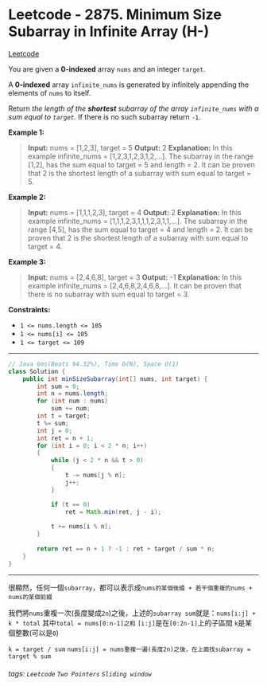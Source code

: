 # Leetcode - 2875. Minimum Size Subarray in Infinite Array (H-)

[Leetcode](https://leetcode.com/problems/minimum-size-subarray-in-infinite-array/)

You are given a **0-indexed** array `nums` and an integer `target`.

A **0-indexed** array `infinite_nums` is generated by infinitely appending the elements of `nums` to itself.

Return _the length of the **shortest** subarray of the array _`infinite_nums`_ with a sum equal to _`target`_._ If there is no such subarray return `-1`.

**Example 1:**

> **Input:** nums = [1,2,3], target = 5
> **Output:** 2
> **Explanation:** In this example infinite_nums = [1,2,3,1,2,3,1,2,...].
> The subarray in the range [1,2], has the sum equal to target = 5 and length = 2.
> It can be proven that 2 is the shortest length of a subarray with sum equal to target = 5.

**Example 2:**

> **Input:** nums = [1,1,1,2,3], target = 4
> **Output:** 2
> **Explanation:** In this example infinite_nums = [1,1,1,2,3,1,1,1,2,3,1,1,...].
> The subarray in the range [4,5], has the sum equal to target = 4 and length = 2.
> It can be proven that 2 is the shortest length of a subarray with sum equal to target = 4.

**Example 3:**

> **Input:** nums = [2,4,6,8], target = 3
> **Output:** -1
> **Explanation:** In this example infinite_nums = [2,4,6,8,2,4,6,8,...].
> It can be proven that there is no subarray with sum equal to target = 3.

**Constraints:**

-   `1 <= nums.length <= 105`
-   `1 <= nums[i] <= 105`
-   `1 <= target <= 109`

---
```java
// Java 6ms(Beats 94.32%), Time O(N), Space O(1)
class Solution {
    public int minSizeSubarray(int[] nums, int target) {
        int sum = 0;
        int n = nums.length;
        for (int num : nums)
            sum += num;
        int t = target;
        t %= sum;
        int j = 0;
        int ret = n + 1;
        for (int i = 0; i < 2 * n; i++)
        {
            while (j < 2 * n && t > 0)
            {
                t -= nums[j % n];
                j++;
            }

            if (t == 0)
                ret = Math.min(ret, j - i);
            
            t += nums[i % n];
        }
        
        return ret == n + 1 ? -1 : ret + target / sum * n;
    }
}
```
---

很顯然，任何一個`subarray`，都可以表示成`nums的某個後綴 + 若干個重複的nums + nums的某個前綴`

我們將`nums`重複一次(長度變成`2n`)之後，上述的`subarray sum`就是：`nums[i:j] + k * total`
其中`total = nums[0:n-1]之和`
`[i:j]`是在`[0:2n-1]`上的子區間
`k`是某個整數(可以是`0`)

`k = target / sum`
`nums[i:j] = nums重複一遍(長度2n)之後，在上面找subarray = target % sum`



###### tags: `Leetcode` `Two Pointers` `Sliding window`